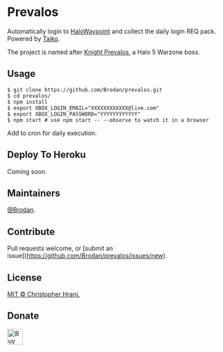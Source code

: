 # Prevalos
Automatically login to [HaloWaypoint](https://www.halowaypoint.com/en-us) and collect the daily login REQ pack. Powered by [Taiko](https://taiko.gauge.org/).

The project is named after [Knight Prevalos](http://halo.wikia.com/wiki/Prevalos), a Halo 5 Warzone boss.

## Usage
```
$ git clone https://github.com/Brodan/prevalos.git
$ cd prevalos/
$ npm install
$ export XBOX_LOGIN_EMAIL="XXXXXXXXXXXX@live.com"
$ export XBOX_LOGIN_PASSWORD="YYYYYYYYYYYY"
$ npm start # use npm start -- --observe to watch it in a browser
```

Add to cron for daily execution.

## Deploy To Heroku
Coming soon.

## Maintainers
[@Brodan](https://github.com/Brodan).

## Contribute
Pull requests welcome, or [submit an issue])https://github.com/Brodan/prevalos/issues/new).

## License
[MIT © Christopher Hranj.](./LICENSE)

## Donate
<a href='https://ko-fi.com/A71814ZL' target='_blank'><img height='36' src='https://az743702.vo.msecnd.net/cdn/kofi3.png?v=0' border='0' alt='Buy Me a Coffee at ko-fi.com' /></a>
